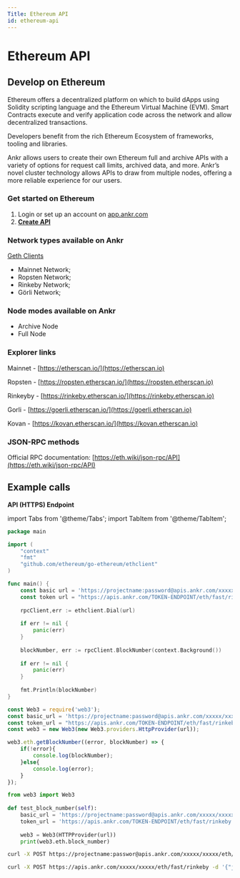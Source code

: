 ```yaml
---
Title: Ethereum API
id: ethereum-api
---
```


# Ethereum API

## Develop on Ethereum


Ethereum offers a decentralized platform on which to build dApps using Solidity scripting language and the Ethereum Virtual Machine (EVM). Smart Contracts execute and verify application code across the network and allow decentralized transactions. 

Developers benefit from the rich Ethereum Ecosystem of frameworks, tooling and libraries. 

Ankr allows users to create their own Ethereum full and archive APIs with a variety of options for request call limits, archived data, and more. Ankr’s novel cluster technology allows APIs to draw from multiple nodes, offering a more reliable experience for our users.

### Get started on Ethereum

1. Login or set up an account on [app.ankr.com](https://app.ankr.com/api/)
2. [**Create API**](https://app.ankr.com/apps/api)

### Network types available on Ankr

​[Geth Clients](https://github.com/ethereum/go-ethereum)​

* Mainnet Network;
* Ropsten Network;
* Rinkeby Network;
* Görli  Network;


### Node modes available on Ankr

* Archive Node
* Full Node

### Explorer links

Mainnet - [https://etherscan.io/](https://etherscan.io)​

Ropsten - [https://ropsten.etherscan.io/](https://ropsten.etherscan.io)​

Rinkeyby - [https://rinkeby.etherscan.io/](https://rinkeby.etherscan.io)​

Gorli - [https://goerli.etherscan.io/](https://goerli.etherscan.io)​

Kovan - [https://kovan.etherscan.io/](https://kovan.etherscan.io)​

### JSON-RPC methods

Official RPC documentation: [https://eth.wiki/json-rpc/API](https://eth.wiki/json-rpc/API)​

## **Example calls**

**API (HTTPS) Endpoint**

import Tabs from '@theme/Tabs';
import TabItem from '@theme/TabItem';

<Tabs>
<TabItem value="go" label="Go">

```go
package main

import (
    "context"
    "fmt"
    "github.com/ethereum/go-ethereum/ethclient"
)

func main() {
    const basic url = 'https://projectname:password@apis.ankr.com/xxxxx/xxxxx/eth/fast/rinkeby' // base authentication url
    const token url = "https://apis.ankr.com/TOKEN-ENDPOINT/eth/fast/rinkeby"  // token authentication url 
    
    rpcClient,err := ethclient.Dial(url)
    
    if err != nil {
        panic(err)
    }
    
    blockNumber, err := rpcClient.BlockNumber(context.Background())
    
    if err != nil {
        panic(err)
    }
    
    fmt.Println(blockNumber)
}
```
</TabItem>
<TabItem value="js" label="JavaScript">

```javascript
const Web3 = require('web3');
const basic_url = 'https://projectname:password@apis.ankr.com/xxxxx/xxxxx/eth/fast/rinkeby' // base authentication url
const token_url = "https://apis.ankr.com/TOKEN-ENDPOINT/eth/fast/rinkeby"  // token authentication url 
const web3 = new Web3(new Web3.providers.HttpProvider(url));

web3.eth.getBlockNumber((error, blockNumber) => {
    if(!error){
        console.log(blockNumber);
    }else{
        console.log(error);
    }
});
```
</TabItem>
<TabItem value="py" label="Python">

```python
from web3 import Web3
          
def test_block_number(self):
    basic_url = 'https://projectname:password@apis.ankr.com/xxxxx/xxxxx/eth/fast/rinkeby'  # base authentication url
    token_url = 'https://apis.ankr.com/TOKEN-ENDPOINT/eth/fast/rinkeby'  # token auth url
    
    web3 = Web3(HTTPProvider(url))
    print(web3.eth.block_number)
```
</TabItem>
<TabItem value="curl" label="Curl">

```bash
curl -X POST https://projectname:passwor@apis.ankr.com/xxxxx/xxxxx/eth/fast/rinkeby -d '{"jsonrpc":"2.0","method":"eth_blockNumber","params":[],"id":1}' # base authentication url

curl -X POST https://apis.ankr.com/xxxxx/xxxxx/eth/fast/rinkeby -d '{"jsonrpc":"2.0","method":"eth_blockNumber","params":[],"id":1}'# token authentication
```
</TabItem>
</Tabs>
